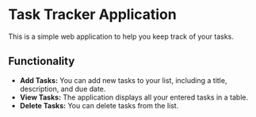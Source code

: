 # Task Tracker Application

This is a simple web application to help you keep track of your tasks.

## Functionality

* **Add Tasks:** You can add new tasks to your list, including a title, description, and due date.
* **View Tasks:** The application displays all your entered tasks in a table.
* **Delete Tasks:** You can delete tasks from the list.
